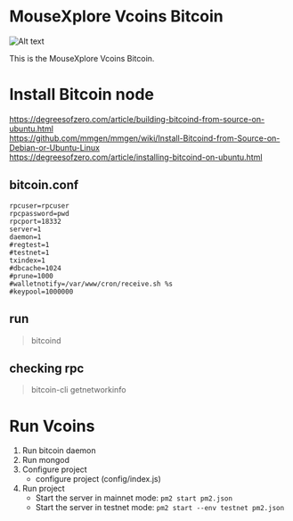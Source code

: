 # MouseXplore Vcoins Bitcoin
![Alt text](/logo.png?raw=true "Logo")


This is the MouseXplore Vcoins Bitcoin.


# Install Bitcoin node
https://degreesofzero.com/article/building-bitcoind-from-source-on-ubuntu.html  
https://github.com/mmgen/mmgen/wiki/Install-Bitcoind-from-Source-on-Debian-or-Ubuntu-Linux  
https://degreesofzero.com/article/installing-bitcoind-on-ubuntu.html

## bitcoin.conf
```
rpcuser=rpcuser
rpcpassword=pwd
rpcport=18332
server=1
daemon=1
#regtest=1
#testnet=1
txindex=1
#dbcache=1024
#prune=1000
#walletnotify=/var/www/cron/receive.sh %s
#keypool=1000000
```

## run
>bitcoind

## checking rpc
>bitcoin-cli getnetworkinfo

# Run Vcoins

1. Run bitcoin daemon
1. Run mongod
1. Configure project
    - configure project (config/index.js)  
1. Run project
    - Start the server in mainnet mode:
    `pm2 start pm2.json`
    - Start the server in testnet mode:
    `pm2 start --env testnet pm2.json`
